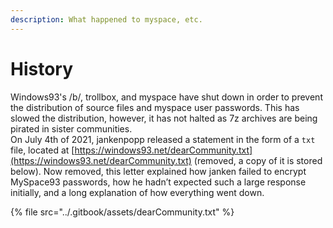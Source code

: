 ```yaml
---
description: What happened to myspace, etc.
---
```


# History

Windows93's /b/, trollbox, and myspace have shut down in order to prevent the distribution of source files and myspace user passwords. This has slowed the distribution, however, it has not halted as 7z archives are being pirated in sister communities.\
On July 4th of 2021, jankenpopp released a statement in the form of a `txt` file, located at [https://windows93.net/dearCommunity.txt](https://windows93.net/dearCommunity.txt) (removed, a copy of it is stored below). Now removed, this letter explained how janken failed to encrypt MySpace93 passwords, how he hadn’t expected such a large response initially, and a long explanation of how everything went down.

{% file src="../.gitbook/assets/dearCommunity.txt" %}
